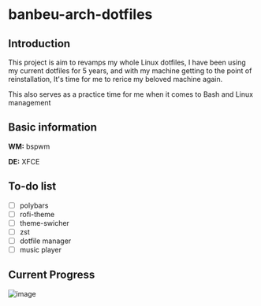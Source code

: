 # banbeu-arch-dotfiles
## Introduction
This project is aim to revamps my whole Linux dotfiles, I have been using my current dotfiles for 5 years, and with my machine getting to the point of reinstallation, It's time for me to rerice my beloved machine again.

This also serves as a practice time for me when it comes to Bash and Linux management

## Basic information
**WM:** bspwm

**DE:** XFCE

## To-do list
- [ ] polybars
- [ ] rofi-theme
- [ ] theme-swicher
- [ ] zst
- [ ] dotfile manager
- [ ] music player

## Current Progress
![image](https://user-images.githubusercontent.com/10562127/169715277-0646beb4-1889-4e48-8867-1d284e085991.png)

